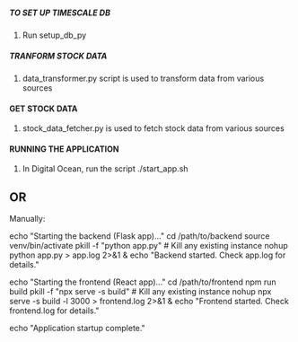 ##### TO SET UP TIMESCALE DB ####
1. Run setup_db_py

##### TRANFORM STOCK DATA #####
1. data_transformer.py script is used to transform data from various sources

#### GET STOCK DATA #####
1. stock_data_fetcher.py is used to fetch stock data from various sources


#### RUNNING THE APPLICATION ####
1. In Digital Ocean, run the script ./start_app.sh

OR
-----------
Manually:

echo "Starting the backend (Flask app)..."
cd /path/to/backend
source venv/bin/activate
pkill -f "python app.py"  # Kill any existing instance
nohup python app.py > app.log 2>&1 &
echo "Backend started. Check app.log for details."

echo "Starting the frontend (React app)..."
cd /path/to/frontend
npm run build
pkill -f "npx serve -s build"  # Kill any existing instance
nohup npx serve -s build -l 3000 > frontend.log 2>&1 &
echo "Frontend started. Check frontend.log for details."

echo "Application startup complete."